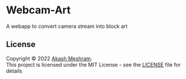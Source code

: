 # Webcam-Art

A webapp to convert camera stream into block art

## License <a name = "license"></a>

Copyright © 2022 [Akash Meshram](https://github.com/akashmeshram).<br />
This project is licensed under the MIT License - see the [LICENSE](./LICENSE) file for details
